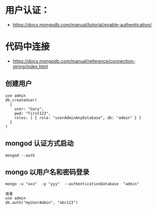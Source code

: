 # 用户认证：
* https://docs.mongodb.com/manual/tutorial/enable-authentication/

# 代码中连接
* https://docs.mongodb.com/manual/reference/connection-string/index.html

## 创建用户

```
use admin
db.createUser(
  {
    user: "Gary",
    pwd: "first123",
    roles: [ { role: "userAdminAnyDatabase", db: "admin" } ]
  }
)
```

## mongod 认证方式启动
```
mongod --auth
```

## mongo 以用户名和密码登录
```
mongo -u "xxx"  -p "yyy"  --authenticationDatabase  "admin"

或者
use admin
db.auth("myUserAdmin", "abc123")
```
